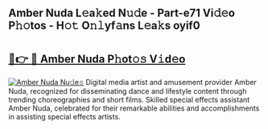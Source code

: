 ## Amber Nuda L𝚎a𝚔ed N𝚞𝚍e - Part-e71 Vi𝚍𝚎o P𝚑𝚘tos - H𝚘𝚝 O𝚗𝚕yf𝚊ns L𝚎a𝚔s oyif0

# <h2><a href="http://kf5w9v.oniu.top/?m=Amber+Nuda">🔗👉 🔴 Amber Nuda P𝚑ot𝚘𝚜 V𝚒d𝚎o</a></h2>

[![Amber Nuda Nu𝚍e𝚜](https://i.imgur.com/0qMVB7G.gif)](http://kf5w9v.oniu.top/?m=Amber+Nuda)
Digital media artist and amusement provider Amber Nuda, recognized for disseminating dance and lifestyle content through trending choreographies and short films. Skilled special effects assistant Amber Nuda, celebrated for their remarkable abilities and accomplishments in assisting special effects artists.  

